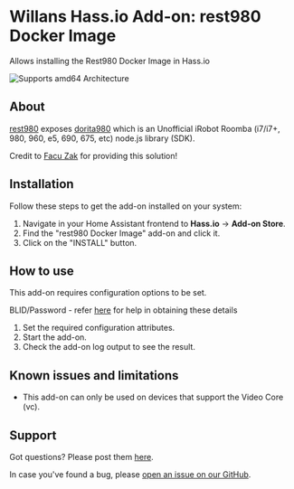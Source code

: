 # Willans Hass.io Add-on: rest980 Docker Image

Allows installing the Rest980 Docker Image in Hass.io

![Supports amd64 Architecture][amd64-shield]

## About

[rest980][rest980] exposes [dorita980][dorita980] which is an Unofficial iRobot Roomba (i7/i7+, 980, 960, e5, 690, 675, etc) node.js library (SDK).

Credit to [Facu Zak][facuzak] for providing this solution!

## Installation

Follow these steps to get the add-on installed on your system:

1. Navigate in your Home Assistant frontend to **Hass.io** -> **Add-on Store**.
2. Find the "rest980 Docker Image" add-on and click it.
3. Click on the "INSTALL" button.

## How to use

This add-on requires configuration options to be set.

BLID/Password - refer [here][blid] for help in obtaining these details

1. Set the required configuration attributes.
2. Start the add-on.
3. Check the add-on log output to see the result.

## Known issues and limitations

- This add-on can only be used on devices that support the Video Core (vc).

## Support

Got questions? Please post them [here][forum].

In case you've found a bug, please [open an issue on our GitHub][issue].

[amd64-shield]: https://img.shields.io/badge/amd64-yes-green.svg
[forum]: https://community.home-assistant.io/t/irobot-roomba-i7-configuration-using-rest980/161175
[issue]: https://github.com/jeremywillans/hass-addons/rest980/issues
[repository]: https://github.com/jeremywillans/hass-addons
[blid]: https://github.com/koalazak/dorita980#how-to-get-your-usernameblid-and-password
[rest980]: https://github.com/koalazak/rest980
[dorita980]: https://github.com/koalazak/rest980
[facuzak]: https://github.com/koalazak
